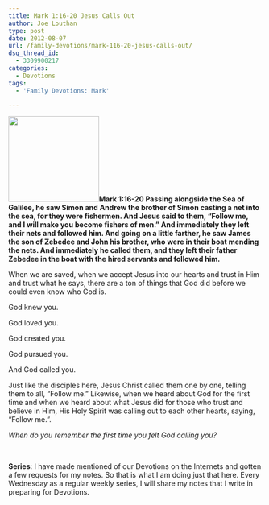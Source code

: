 ```yaml
---
title: Mark 1:16-20 Jesus Calls Out
author: Joe Louthan
type: post
date: 2012-08-07
url: /family-devotions/mark-116-20-jesus-calls-out/
dsq_thread_id:
  - 3309900217
categories:
  - Devotions
tags:
  - 'Family Devotions: Mark'

---
```

[<img class="alignright  wp-image-180" title="1-Duccio_Calling1-500x473" alt="" src="https://i1.wp.com/theologic.us/wp-content/uploads/2012/08/1-Duccio_Calling1-500x473.jpg?resize=180%2C170" width="180" height="170" srcset="https://i1.wp.com/theologic.us/wp-content/uploads/2012/08/1-Duccio_Calling1-500x473.jpg?resize=300%2C283 300w, https://i1.wp.com/theologic.us/wp-content/uploads/2012/08/1-Duccio_Calling1-500x473.jpg?resize=500%2C473 500w" sizes="(max-width: 180px) 100vw, 180px" data-recalc-dims="1" />][1]**Mark 1:16-20 Passing alongside the Sea of Galilee, he saw Simon and Andrew the brother of Simon casting a net into the sea, for they were fishermen. And Jesus said to them, “Follow me, and I will make you become fishers of men.” And immediately they left their nets and followed him. And going on a little farther, he saw James the son of Zebedee and John his brother, who were in their boat mending the nets. And immediately he called them, and they left their father Zebedee in the boat with the hired servants and followed him.**

When we are saved, when we accept Jesus into our hearts and trust in Him and trust what he says, there are a ton of things that God did before we could even know who God is.

God knew you.

God loved you.

God created you.

God pursued you.

And God called you.

Just like the disciples here, Jesus Christ called them one by one, telling them to all, &#8220;Follow me.&#8221; Likewise, when we heard about God for the first time and when we heard about what Jesus did for those who trust and believe in Him, His Holy Spirit was calling out to each other hearts, saying, &#8220;Follow me.&#8221;.

_When do you remember the first time you felt God calling you?_

&nbsp;

**Series**: I have made mentioned of our Devotions on the Internets and gotten a few requests for my notes. So that is what I am doing just that here. Every Wednesday as a regular weekly series, I will share my notes that I write in preparing for Devotions.

 [1]: https://i1.wp.com/theologic.us/wp-content/uploads/2012/08/1-Duccio_Calling1-500x473.jpg